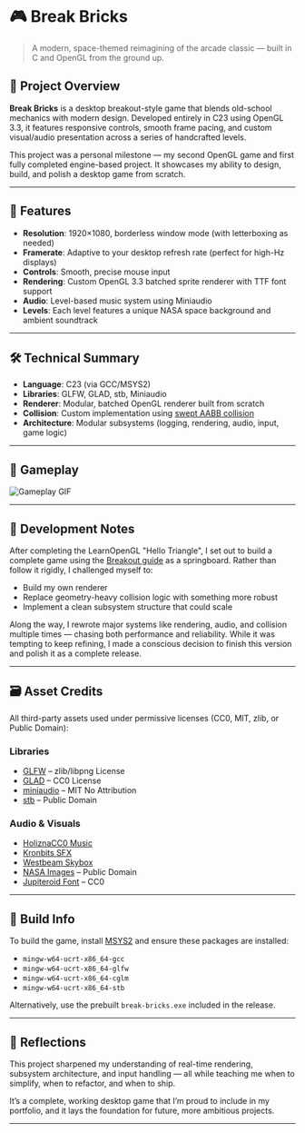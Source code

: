 # 🎮 Break Bricks

> A modern, space-themed reimagining of the arcade classic — built in C and OpenGL from the ground up.

## 🌟 Project Overview

**Break Bricks** is a desktop breakout-style game that blends old-school mechanics with modern design. Developed entirely in C23 using OpenGL 3.3, it features responsive controls, smooth frame pacing, and custom visual/audio presentation across a series of handcrafted levels.

This project was a personal milestone — my second OpenGL game and first fully completed engine-based project. It showcases my ability to design, build, and polish a desktop game from scratch.

---

## 🧩 Features

- **Resolution**: 1920×1080, borderless window mode (with letterboxing as needed)
- **Framerate**: Adaptive to your desktop refresh rate (perfect for high-Hz displays)
- **Controls**: Smooth, precise mouse input
- **Rendering**: Custom OpenGL 3.3 batched sprite renderer with TTF font support
- **Audio**: Level-based music system using Miniaudio
- **Levels**: Each level features a unique NASA space background and ambient soundtrack

---

## 🛠️ Technical Summary

- **Language**: C23 (via GCC/MSYS2)
- **Libraries**: GLFW, GLAD, stb, Miniaudio
- **Renderer**: Modular, batched OpenGL renderer built from scratch
- **Collision**: Custom implementation using [swept AABB collision](https://gamedev.net/tutorials/programming/general-and-gameplay-programming/swept-aabb-collision-detection-and-response-r3084/)
- **Architecture**: Modular subsystems (logging, rendering, audio, input, game logic)

---

## 📸 Gameplay

![Gameplay GIF](https://github.com/jonathan-slark/break-bricks/media/gameplay.gif)

---

## 📝 Development Notes

After completing the LearnOpenGL "Hello Triangle", I set out to build a complete game using the [Breakout guide](https://learnopengl.com/In-Practice/2D-Game/Breakout) as a springboard. Rather than follow it rigidly, I challenged myself to:

- Build my own renderer
- Replace geometry-heavy collision logic with something more robust
- Implement a clean subsystem structure that could scale

Along the way, I rewrote major systems like rendering, audio, and collision multiple times — chasing both performance and reliability. While it was tempting to keep refining, I made a conscious decision to finish this version and polish it as a complete release.

---

## 🗃️ Asset Credits

All third-party assets used under permissive licenses (CC0, MIT, zlib, or Public Domain):

### Libraries

- [GLFW](https://www.glfw.org/) – zlib/libpng License
- [GLAD](https://github.com/Dav1dde/glad) – CC0 License
- [miniaudio](https://miniaud.io/) – MIT No Attribution
- [stb](https://github.com/nothings/stb) – Public Domain

### Audio & Visuals

- [HoliznaCC0 Music](https://freemusicarchive.org/music/holiznacc0)
- [Kronbits SFX](https://kronbits.itch.io/freesfx)
- [Westbeam Skybox](https://opengameart.org/content/space-skyboxes-1)
- [NASA Images](https://commons.wikimedia.org) – Public Domain
- [Jupiteroid Font](https://ggbot.itch.io/jupiteroid-font) – CC0

---

## 🔧 Build Info

To build the game, install [MSYS2](https://www.msys2.org/) and ensure these packages are installed:

- `mingw-w64-ucrt-x86_64-gcc`
- `mingw-w64-ucrt-x86_64-glfw`
- `mingw-w64-ucrt-x86_64-cglm`
- `mingw-w64-ucrt-x86_64-stb`

Alternatively, use the prebuilt `break-bricks.exe` included in the release.

---

## 🧠 Reflections

This project sharpened my understanding of real-time rendering, subsystem architecture, and input handling — all while teaching me when to simplify, when to refactor, and when to ship.

It’s a complete, working desktop game that I’m proud to include in my portfolio, and it lays the foundation for future, more ambitious projects.

---
